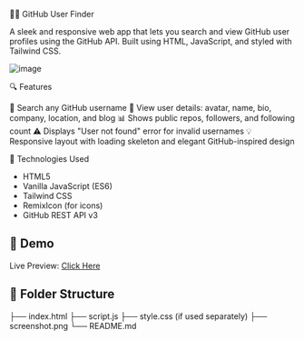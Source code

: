 🧑‍💻 GitHub User Finder

A sleek and responsive web app that lets you search and view GitHub user profiles using the GitHub API. Built using HTML, JavaScript, and styled with Tailwind CSS.

![image](https://github.com/user-attachments/assets/54ff8920-06e7-4607-9135-59f9446b0365)


🔍 Features

🔎 Search any GitHub username
🧾 View user details: avatar, name, bio, company, location, and blog
📊 Shows public repos, followers, and following count
⚠️ Displays "User not found" error for invalid usernames
💡 Responsive layout with loading skeleton and elegant GitHub-inspired design


🚀 Technologies Used

- HTML5
- Vanilla JavaScript (ES6)
- Tailwind CSS
- RemixIcon (for icons)
- GitHub REST API v3

## 📸 Demo

Live Preview: [Click Here](https://your-deployment-link.com)  


## 📁 Folder Structure
├── index.html
├── script.js
├── style.css (if used separately)
├── screenshot.png
└── README.md
